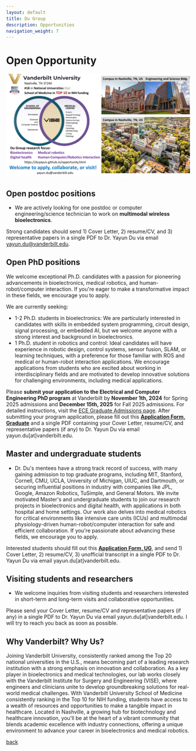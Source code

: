 ```yaml
---
layout: default
title: Du Group
description: Opportunities
navigation_weight: 7
---
```


# Open Opportunity
![openning](vanderbilt_ad.jpg) 


## Open postdoc positions
* We are actively looking for one postdoc or computer engineering/science technician to work on **multimodal wireless bioelectronics**. 

Strong candidates should send 1) Cover Letter, 2) resume/CV, and 3) representative papers in a single PDF to Dr. Yayun Du via email yayun.du@vanderbilt.edu. 

## Open PhD positions
We welcome exceptional Ph.D. candidates with a passion for pioneering advancements in bioelectronics, medical robotics, and human-robot/computer interaction. If you're eager to make a transformative impact in these fields, we encourage you to apply.

We are currently seeking:

* 1-2 Ph.D. students in bioelectronics: We are particularly interested in candidates with skills in embedded system programming, circuit design, signal processing, or embedded AI, but we welcome anyone with a strong interest and background in bioelectronics.
* 1 Ph.D. student in robotics and control: Ideal candidates will have experience in robotic design, control systems, sensor fusion, SLAM, or learning techniques, with a preference for those familiar with ROS and medical or human-robot interaction applications.
We encourage applications from students who are excited about working in interdisciplinary fields and are motivated to develop innovative solutions for challenging environments, including medical applications.

Please **submit your application to the Electrical and Computer Engineering PhD program** at Vanderbilt by **November 1th, 2024** for Spring 2025 admissions and **December 15th, 2025** for Fall 2025 admissions. For detailed instructions, visit the [ECE Graduate Admissions page](https://engineering.vanderbilt.edu/departments/electrical-computer-engineering/graduate-programs/). After submitting your program application, please fill out this [**Application Form, Graduate**](https://docs.google.com/forms/d/e/1FAIpQLSe2R8mHHPZ7_6N7D8787DcqJr44bk4RXI-nqb5jpJEmQChdRg/viewform?vc=0&c=0&w=1&flr=0) and a single PDF containing your Cover Letter, resume/CV, and representative papers (if any) to Dr. Yayun Du via email yayun.du[at]vanderbilt.edu. 

## Master and undergraduate students
* Dr. Du's mentees have a strong track record of success, with many gaining admission to top graduate programs, including MIT, Stanford, Cornell, CMU, UCLA, University of Michigan, UIUC, and Dartmouth, or securing influential positions in industry with companies like JPL, Google, Amazon Robotics, TuSimple, and General Motors. We invite motivated Master's and undergraduate students to join our research projects in bioelectronics and digital health, with applications in both hospital and home settings. Our work also delves into medical robotics for critical environments like intensive care units (ICUs) and multimodal physiology-driven human-robot/computer interaction for safe and efficient collaboration. If you're passionate about advancing these fields, we encourage you to apply.

Interested students should fill out this [**Application Form, UG**](https://docs.google.com/forms/d/e/1FAIpQLScnE5Xv6dM9p-uiq6Hs6dHbGOrvCP1M-TB0nSdVcg6Z8wF-kA/viewform?usp=dialog), and send 1) Cover Letter, 2) resume/CV, 3) unofficial transcript in a single PDF to Dr. Yayun Du via email yayun.du[at]vanderbilt.edu. 


## Visiting students and researchers
* We welcome inquiries from visiting students and researchers interested in short-term and long-term visits and collaborative opportunities. 

Please send your Cover Letter, resume/CV and representative papers (if any) in a single PDF to Dr. Yayun Du via email yayun.du[at]vanderbilt.edu. I will try to reach you back as soon as possible.

## Why Vanderbilt? Why Us?
Joining Vanderbilt University, consistently ranked among the Top 20 national universities in the U.S., means becoming part of a leading research institution with a strong emphasis on innovation and collaboration. As a key player in bioelectronics and medical technologies, our lab works closely with the Vanderbilt Institute for Surgery and Engineering (VISE), where engineers and clinicians unite to develop groundbreaking solutions for real-world medical challenges. With Vanderbilt University School of Medicine consistently ranking in the Top 10 for NIH funding, students have access to a wealth of resources and opportunities to make a tangible impact in healthcare. Located in Nashville, a growing hub for biotechnology and healthcare innovation, you'll be at the heart of a vibrant community that blends academic excellence with industry connections, offering a unique environment to advance your career in bioelectronics and medical robotics.

[back](./)
